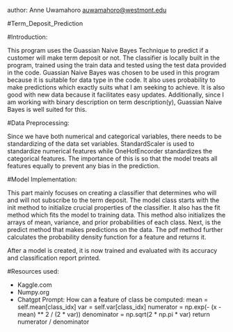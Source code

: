author: Anne Uwamahoro
auwamahoro@westmont.edu

#Term_Deposit_Prediction

#Introduction: 

This program uses the Guassian Naive Bayes Technique to predict if a customer will make term deposit or not. The classifier is locally built in the program, trained using the train data and tested using the test data provided in the code. 
Guassian Naive Bayes was chosen to be used in this program because it is suitable for data type in the code. It also uses probability to make predictions which exactly suits what I am seeking to achieve. It is also good with new data because it facilitates easy updates. 
Additionally, since I am working with binary description on term description(y), Guassian Naive Bayes is well suited for this. 

#Data Preprocessing: 

Since we have both numerical and categorical variables, there needs to be standardizing of the data set variables. StandardScaler is used to standardize numerical features while OneHotEncorder standardizes the categorical features. The importance of this is so that the model treats all features equally to prevent any bias in the prediction. 

#Model Implementation:

This part mainly focuses on creating a classifier that determines who will and will not subscribe to the term deposit. 
The model class starts with the init method to initialize crucial properties of the classifier. It also has the fit method which fits the model to training data. This method also initializes the arrays of mean, variance, and prior probabilities of each class. 
Next, is the predict method that makes predictions on the data. The pdf method further calculates the probability density function for a feature  and returns it. 

After a model is created, it is now trained and evaluated with its accuracy and classification report printed.

#Resources used: 
- Kaggle.com
- Numpy.org
- Chatgpt
  Prompt: How can a feature of class be computed: 
  mean = self.mean[class_idx]
  var = self.var[class_idx]
  numerator = np.exp(- (x - mean) ** 2 / (2 * var))
  denominator = np.sqrt(2 * np.pi * var)
  return numerator / denominator
